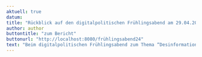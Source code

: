 ```yaml
---
aktuell: true
datum: 
title: "Rückblick auf den digitalpolitischen Frühlingsabend am 29.04.2024"
author: author
buttontitle: "zum Bericht"
buttonurl: "http://localhost:8080/frühlingsabend24"
text: "Beim digitalpolitischen Frühlingsabend zum Thema “Desinformation, Hate Speech und Radikalisierung: Rechte Praktiken im digitalen Raum und mögliche Handlungsoptionen” sind wir in Inputs und Workshops auf den aktuellen Rechtsruck eingegangen und haben beleuchtet, wie rechte Akteure sich in digitalen Räumen aufstellen, wie sie damit zur Polarisierung von gesellschaftlichen Diskursen beitragen und wie sie konkret gegen Klimaaktivist*innen hetzen. In Diskussionen haben wir außerdem darauf geschaut, mit welchen (politischen) Maßnahmen dem Einhalt geboten werden kann."
---
```



